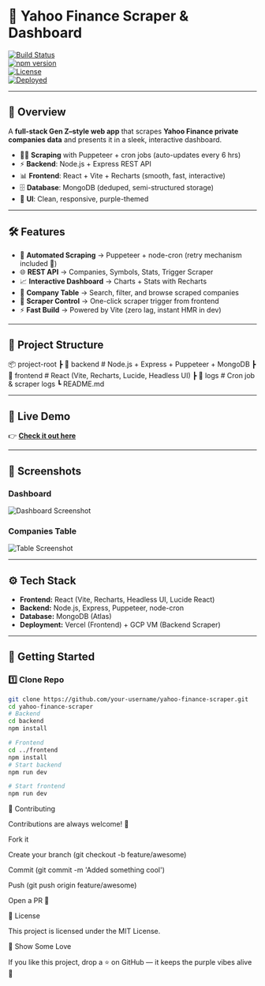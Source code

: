 # 💜 Yahoo Finance Scraper & Dashboard  

[![Build Status](https://img.shields.io/badge/build-passing-8A2BE2?style=flat-square)]()  
[![npm version](https://img.shields.io/badge/npm-v1.0.0-9370DB?style=flat-square)]()  
[![License](https://img.shields.io/badge/license-MIT-DA70D6?style=flat-square)]()  
[![Deployed](https://img.shields.io/badge/live%20demo-🌐-8A2BE2?style=flat-square)](https://yahoo-finance-nine.vercel.app/)  

---

## 🚀 Overview  
A **full-stack Gen Z–style web app** that scrapes **Yahoo Finance private companies data** and presents it in a sleek, interactive dashboard.  
- 🕵️‍♂️ **Scraping** with Puppeteer + cron jobs (auto-updates every 6 hrs)  
- ⚡ **Backend**: Node.js + Express REST API  
- 📊 **Frontend**: React + Vite + Recharts (smooth, fast, interactive)  
- 🗄 **Database**: MongoDB (deduped, semi-structured storage)  
- 🎨 **UI**: Clean, responsive, purple-themed  

---

## 🛠 Features  
- 🔄 **Automated Scraping** → Puppeteer + node-cron (retry mechanism included 💪)  
- 🌐 **REST API** → Companies, Symbols, Stats, Trigger Scraper  
- 📈 **Interactive Dashboard** → Charts + Stats with Recharts  
- 🧾 **Company Table** → Search, filter, and browse scraped companies  
- 🚦 **Scraper Control** → One-click scraper trigger from frontend  
- ⚡ **Fast Build** → Powered by Vite (zero lag, instant HMR in dev)  

---

## 📂 Project Structure  
📦 project-root
┣ 📂 backend # Node.js + Express + Puppeteer + MongoDB
┣ 📂 frontend # React (Vite, Recharts, Lucide, Headless UI)
┣ 📂 logs # Cron job & scraper logs
┗ README.md


---

## 🔗 Live Demo  
👉 [**Check it out here**](https://yahoo-finance-nine.vercel.app/)  

---

## 📸 Screenshots  
### Dashboard  
![Dashboard Screenshot](https://dummyimage.com/900x400/9370DB/ffffff&text=Dashboard+Preview)  

### Companies Table  
![Table Screenshot](https://dummyimage.com/900x400/8A2BE2/ffffff&text=Companies+Table+Preview)  

---

## ⚙️ Tech Stack  
- **Frontend:** React (Vite, Recharts, Headless UI, Lucide React)  
- **Backend:** Node.js, Express, Puppeteer, node-cron  
- **Database:** MongoDB (Atlas)  
- **Deployment:** Vercel (Frontend) + GCP VM (Backend Scraper)  

---

## 🏁 Getting Started  

### 1️⃣ Clone Repo  
```bash
git clone https://github.com/your-username/yahoo-finance-scraper.git
cd yahoo-finance-scraper
# Backend
cd backend
npm install

# Frontend
cd ../frontend
npm install
# Start backend
npm run dev

# Start frontend
npm run dev
```
🤝 Contributing

Contributions are always welcome! 🎉

Fork it

Create your branch (git checkout -b feature/awesome)

Commit (git commit -m 'Added something cool')

Push (git push origin feature/awesome)

Open a PR 🚀

📜 License

This project is licensed under the MIT License.

🌟 Show Some Love

If you like this project, drop a ⭐ on GitHub — it keeps the purple vibes alive 💜
